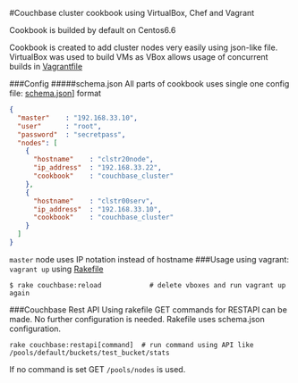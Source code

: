#Couchbase cluster cookbook using VirtualBox, Chef and Vagrant

Cookbook is builded by default on Centos6.6

Cookbook is created to add cluster nodes very easily using json-like file.
VirtualBox was used to build VMs as VBox allows usage of concurrent builds in
[Vagrantfile](../Vagrantfile)

###Config
#####schema.json
All parts of cookbook uses single one config file:
[schema.json](../cookbooks/couchbase_cluster/files/schema.json)] format
```json
{
  "master"    : "192.168.33.10",
  "user"      : "root",
  "password"  : "secretpass",
  "nodes": [
    {
      "hostname"    : "clstr20node",
      "ip_address"  : "192.168.33.22",
      "cookbook"    : "couchbase_cluster"
    },
    {
      "hostname"    : "clstr00serv",
      "ip_address"  : "192.168.33.10",
      "cookbook"    : "couchbase_cluster"
    }
  ]
}
```
`master` node uses IP notation instead of hostname
###Usage
using vagrant: `vagrant up`
using [Rakefile](../Rakefile)
```shell
$ rake couchbase:reload            # delete vboxes and run vagrant up again
```

###Couchbase Rest API
Using rakefile GET commands for RESTAPI can be made. No further configuration is
needed. Rakefile uses schema.json configuration.
```shell
rake couchbase:restapi[command]  # run command using API like /pools/default/buckets/test_bucket/stats
```
If no command is set GET `/pools/nodes` is used.
